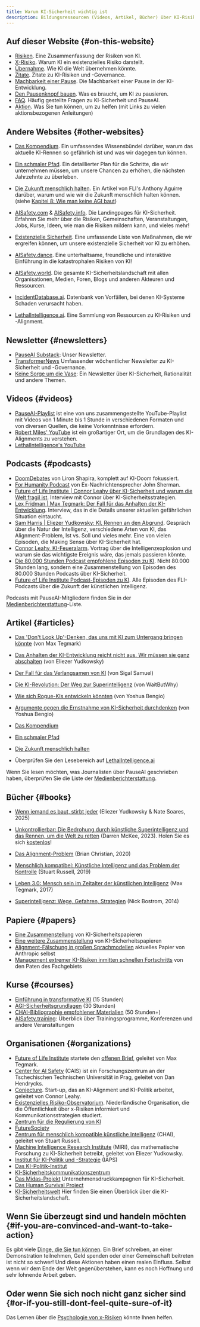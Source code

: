 ```yaml
---
title: Warum KI-Sicherheit wichtig ist
description: Bildungsressourcen (Videos, Artikel, Bücher) über KI-Risiken und KI-Alignment
---
```


<script>
import NewsletterSignup from '$lib/components/NewsletterSignup.svelte';
</script>

<NewsletterSignup />

## Auf dieser Website {#on-this-website}

- [Risiken](/risks). Eine Zusammenfassung der Risiken von KI.
- [X-Risiko](/xrisk). Warum KI ein existenzielles Risiko darstellt.
- [Übernahme](/ai-takeover). Wie KI die Welt übernehmen könnte.
- [Zitate](/quotes). Zitate zu KI-Risiken und -Governance.
- [Machbarkeit einer Pause](/feasibility). Die Machbarkeit einer Pause in der KI-Entwicklung.
- [Den Pausenknopf bauen](/building-the-pause-button). Was es braucht, um KI zu pausieren.
- [FAQ](/faq). Häufig gestellte Fragen zu KI-Sicherheit und PauseAI.
- [Aktion](/action). Was Sie tun können, um zu helfen (mit Links zu vielen aktionsbezogenen Anleitungen)

## Andere Websites {#other-websites}

- [Das Kompendium](https://www.thecompendium.ai/). Ein umfassendes Wissensbündel darüber, warum das aktuelle KI-Rennen so gefährlich ist und was wir dagegen tun können.
- [Ein schmaler Pfad](https://www.narrowpath.co/). Ein detaillierter Plan für die Schritte, die wir unternehmen müssen, um unsere Chancen zu erhöhen, die nächsten Jahrzehnte zu überleben.
- [Die Zukunft menschlich halten](https://keepthefuturehuman.ai/). Ein Artikel von FLI's Anthony Aguirre darüber, warum und wie wir die Zukunft menschlich halten können. (siehe [Kapitel 8: Wie man keine AGI baut](https://keepthefuturehuman.ai/chapter-8-how-to-not-build-agi/))
- [AISafety.com](https://www.aisafety.com) & [AISafety.info](https://aisafety.info). Die Landingpages für KI-Sicherheit. Erfahren Sie mehr über die Risiken, Gemeinschaften, Veranstaltungen, Jobs, Kurse, Ideen, wie man die Risiken mildern kann, und vieles mehr!
- [Existenzielle Sicherheit](https://existentialsafety.org/). Eine umfassende Liste von Maßnahmen, die wir ergreifen können, um unsere existenzielle Sicherheit vor KI zu erhöhen.
- [AISafety.dance](https://aisafety.dance). Eine unterhaltsame, freundliche und interaktive Einführung in die katastrophalen Risiken von KI!
- [AISafety.world](https://aisafety.world/tiles/). Die gesamte KI-Sicherheitslandschaft mit allen Organisationen, Medien, Foren, Blogs und anderen Akteuren und Ressourcen.
- [IncidentDatabase.ai](https://incidentdatabase.ai/). Datenbank von Vorfällen, bei denen KI-Systeme Schaden verursacht haben.

- [LethalIntelligence.ai](https://lethalintelligence.ai/). Eine Sammlung von Ressourcen zu KI-Risiken und -Alignment.

## Newsletter {#newsletters}

- [PauseAI Substack](https://pauseai.substack.com/): Unser Newsletter.
- [TransformerNews](https://www.transformernews.ai/) Umfassender wöchentlicher Newsletter zu KI-Sicherheit und -Governance.
- [Keine Sorge um die Vase](https://thezvi.substack.com/): Ein Newsletter über KI-Sicherheit, Rationalität und andere Themen.

## Videos {#videos}



- [PauseAI-Playlist](https://www.youtube.com/playlist?list=PLI46NoubGtIJa0JVCBR-9CayxCOmU0EJt) ist eine von uns zusammengestellte YouTube-Playlist mit Videos von 1 Minute bis 1 Stunde in verschiedenen Formaten und von diversen Quellen, die keine Vorkenntnisse erfordern.
- [Robert Miles' YouTube](https://www.youtube.com/watch?v=tlS5Y2vm02c&list=PLfHsskCxi_g-c62a_dmsNuHynaXsRQm40) ist ein großartiger Ort, um die Grundlagen des KI-Alignments zu verstehen.
- [LethalIntelligence's YouTube](https://www.youtube.com/channel/UCLwop3J1O7wL-PNWGjQw8fg)

## Podcasts {#podcasts}

- [DoomDebates](https://www.youtube.com/@DoomDebates) von Liron Shapira, komplett auf KI-Doom fokussiert.
- [For Humanity Podcast](https://www.youtube.com/@ForHumanityPodcast) von Ex-Nachrichtensprecher John Sherman.
- [Future of Life Institute | Connor Leahy über KI-Sicherheit und warum die Welt fragil ist](https://youtu.be/cSL3Zau1X8g?si=0X3EKoxZ80_HN9Rl&t=1803). Interview mit Connor über KI-Sicherheitsstrategien.
- [Lex Fridman | Max Tegmark: Der Fall für das Anhalten der KI-Entwicklung](https://youtu.be/VcVfceTsD0A?t=1547). Interview, das in die Details unserer aktuellen gefährlichen Situation eintaucht.
- [Sam Harris | Eliezer Yudkowsky: KI, Rennen an den Abgrund](https://samharris.org/episode/SE60B0CF4B8). Gespräch über die Natur der Intelligenz, verschiedene Arten von KI, das Alignment-Problem, Ist vs. Soll und vieles mehr. Eine von vielen Episoden, die Making Sense über KI-Sicherheit hat.
- [Connor Leahy, KI-Feueralarm](https://youtu.be/pGjyiqJZPJo?t=2510). Vortrag über die Intelligenzexplosion und warum sie das wichtigste Ereignis wäre, das jemals passieren könnte.
- [Die 80.000 Stunden Podcast empfohlene Episoden zu KI](https://80000hours.org/podcast/on-artificial-intelligence/). Nicht 80.000 Stunden lang, sondern eine Zusammenstellung von Episoden des 80.000 Stunden Podcasts über KI-Sicherheit.
- [Future of Life Institute Podcast-Episoden zu KI](https://futureoflife.org/podcast/?_category_browser=ai). Alle Episoden des FLI-Podcasts über die Zukunft der künstlichen Intelligenz.

Podcasts mit PauseAI-Mitgliedern finden Sie in der [Medienberichterstattung](/press)-Liste.

## Artikel {#articles}

- [Das 'Don't Look Up'-Denken, das uns mit KI zum Untergang bringen könnte](https://time.com/6273743/thinking-that-could-doom-us-with-ai/) (von Max Tegmark)
- [Das Anhalten der KI-Entwicklung reicht nicht aus. Wir müssen sie ganz abschalten](https://time.com/6266923/ai-eliezer-yudkowsky-open-letter-not-enough/) (von Eliezer Yudkowsky)
- [Der Fall für das Verlangsamen von KI](https://www.vox.com/the-highlight/23621198/artificial-intelligence-chatgpt-openai-existential-risk-china-ai-safety-technology) (von Sigal Samuel)
- [Die KI-Revolution: Der Weg zur Superintelligenz](https://waitbutwhy.com/2015/01/artificial-intelligence-revolution-1.html) (von WaitButWhy)
- [Wie sich Rogue-KIs entwickeln könnten](https://yoshuabengio.org/2023/05/22/how-rogue-ais-may-arise/) (von Yoshua Bengio)

- [Argumente gegen die Ernstnahme von KI-Sicherheit durchdenken](https://yoshuabengio.org/2024/07/09/reasoning-through-arguments-against-taking-ai-safety-seriously/) (von Yoshua Bengio)
- [Das Kompendium](https://www.thecompendium.ai/)
- [Ein schmaler Pfad](https://www.narrowpath.co/)
- [Die Zukunft menschlich halten](https://keepthefuturehuman.ai/)
- Überprüfen Sie den Lesebereich auf [LethalIntelligence.ai](https://lethalintelligence.ai/reading-time/)

Wenn Sie lesen möchten, was Journalisten über PauseAI geschrieben haben, überprüfen Sie die Liste der [Medienberichterstattung](/press).

## Bücher {#books}



- [Wenn jemand es baut, stirbt jeder](https://ifanyonebuildsit.com/) (Eliezer Yudkowsky & Nate Soares, 2025)
- [Unkontrollierbar: Die Bedrohung durch künstliche Superintelligenz und das Rennen, um die Welt zu retten](https://www.goodreads.com/book/show/202416160-uncontrollable) (Darren McKee, 2023). Holen Sie es sich [kostenlos](https://impactbooks.store/cart/47288196366640:1?discount=UNCON-P3SFRS)!

- [Das Alignment-Problem](https://www.goodreads.com/book/show/50489349-the-alignment-problem) (Brian Christian, 2020)
- [Menschlich kompatibel: Künstliche Intelligenz und das Problem der Kontrolle](https://www.goodreads.com/en/book/show/44767248) (Stuart Russell, 2019)
- [Leben 3.0: Mensch sein im Zeitalter der künstlichen Intelligenz](https://www.goodreads.com/en/book/show/34272565) (Max Tegmark, 2017)
- [Superintelligenz: Wege, Gefahren, Strategien](https://www.goodreads.com/en/book/show/20527133) (Nick Bostrom, 2014)


## Papiere {#papers}

- [Eine Zusammenstellung](https://arkose.org/aisafety) von KI-Sicherheitspapieren
- [Eine weitere Zusammenstellung](https://futureoflife.org/resource/introductory-resources-on-ai-risks/#toc-44245428-2) von KI-Sicherheitspapieren
- [Alignment-Fälschung in großen Sprachmodellen](https://www.anthropic.com/news/alignment-faking) aktuelles Papier von Anthropic selbst
- [Management extremer KI-Risiken inmitten schnellen Fortschritts](https://www.science.org/doi/abs/10.1126/science.adn0117) von den Paten des Fachgebiets

## Kurse {#courses}

- [Einführung in transformative KI](https://aisafetyfundamentals.com/intro-to-tai/) (15 Stunden)
- [AGI-Sicherheitsgrundlagen](https://www.agisafetyfundamentals.com/) (30 Stunden)
- [CHAI-Bibliographie empfohlener Materialien](https://humancompatible.ai/bibliography) (50 Stunden+)
- [AISafety.training](https://aisafety.training/): Überblick über Trainingsprogramme, Konferenzen und andere Veranstaltungen

## Organisationen {#organizations}

- [Future of Life Institute](https://futureoflife.org/cause-area/artificial-intelligence/) startete den [offenen Brief](https://futureoflife.org/open-letter/pause-giant-ai-experiments/), geleitet von Max Tegmark.
- [Center for AI Safety](https://www.safe.ai/) (CAIS) ist ein Forschungszentrum an der Tschechischen Technischen Universität in Prag, geleitet von Dan Hendrycks.
- [Conjecture](https://www.conjecture.dev/). Start-up, das an KI-Alignment und KI-Politik arbeitet, geleitet von Connor Leahy.
- [Existenzielles Risiko-Observatorium](https://existentialriskobservatory.org/). Niederländische Organisation, die die Öffentlichkeit über x-Risiken informiert und Kommunikationsstrategien studiert.
- [Zentrum für die Regulierung von KI](https://www.governance.ai/)
- [FutureSociety](https://thefuturesociety.org/about-us/)
- [Zentrum für menschlich kompatible künstliche Intelligenz](https://humancompatible.ai/about/) (CHAI), geleitet von Stuart Russell.
- [Machine Intelligence Research Institute](https://intelligence.org/) (MIRI), das mathematische Forschung zu KI-Sicherheit betreibt, geleitet von Eliezer Yudkowsky.
- [Institut für KI-Politik und -Strategie](https://www.iaps.ai/) (IAPS)
- [Das KI-Politik-Institut](https://theaipi.org/)
- [KI-Sicherheitskommunikationszentrum](https://aiscc.org/2023/11/01/yougov-poll-83-of-brits-demand-companies-prove-ai-systems-are-safe-before-release/)
- [Das Midas-Projekt](https://www.themidasproject.com/) Unternehmensdruckkampagnen für KI-Sicherheit.
- [Das Human Survival Project](https://thehumansurvivalproject.org/)
- [KI-Sicherheitswelt](https://aisafety.world/) Hier finden Sie einen Überblick über die KI-Sicherheitslandschaft.

## Wenn Sie überzeugt sind und handeln möchten {#if-you-are-convinced-and-want-to-take-action}

Es gibt viele [Dinge, die Sie tun können](/action).
Ein Brief schreiben, an einer Demonstration teilnehmen, Geld spenden oder einer Gemeinschaft beitreten ist nicht so schwer!
Und diese Aktionen haben einen realen Einfluss.
Selbst wenn wir dem Ende der Welt gegenüberstehen, kann es noch Hoffnung und sehr lohnende Arbeit geben.

## Oder wenn Sie sich noch nicht ganz sicher sind {#or-if-you-still-dont-feel-quite-sure-of-it}

Das Lernen über die [Psychologie von x-Risiken](/psychology-of-x-risk) könnte Ihnen helfen.